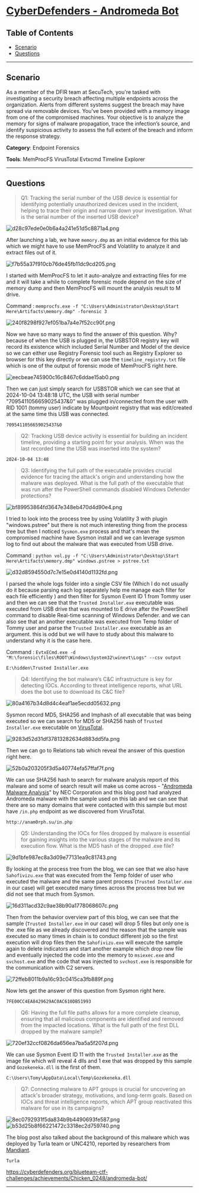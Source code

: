 # [CyberDefenders - Andromeda Bot](https://cyberdefenders.org/blueteam-ctf-challenges/andromeda-bot/)
## Table of Contents

- [Scenario](#scenario)
- [Questions](#questions)

* * *
## Scenario
As a member of the DFIR team at SecuTech, you're tasked with investigating a security breach affecting multiple endpoints across the organization. Alerts from different systems suggest the breach may have spread via removable devices. You’ve been provided with a memory image from one of the compromised machines. Your objective is to analyze the memory for signs of malware propagation, trace the infection’s source, and identify suspicious activity to assess the full extent of the breach and inform the response strategy.

**Category**: Endpoint Forensics

**Tools**:
MemProcFS
VirusTotal
Evtxcmd
Timeline Explorer
* * *
## Questions
>Q1: Tracking the serial number of the USB device is essential for identifying potentially unauthorized devices used in the incident, helping to trace their origin and narrow down your investigation. What is the serial number of the inserted USB device?

![d28c97ede0e0b6a4a241e51d5c8871a4.png](/resources/d28c97ede0e0b6a4a241e51d5c8871a4.png)

After launching a lab, we have `memory.dmp` as an initial evidence for this lab which we might have to use MemProcFS and Volatility to analyze it and extract files out of it.

![f7b55a37f910cb76de45fb11dc9cd205.png](/resources/f7b55a37f910cb76de45fb11dc9cd205.png)

I started with MemProcFS to let it auto-analyze and extracting files for me and it will take a while to complete forensic mode depend on the size of memory dump and then MemProcFS will mount the analysis result to M drive.

Command : `memprocfs.exe -f "C:\Users\Administrator\Desktop\Start Here\Artifacts\memory.dmp" -forensic 3`

![240f8298f927ef051ba7a4e7f52cc90f.png](/resources/240f8298f927ef051ba7a4e7f52cc90f.png)

Now we have so many ways to find the answer of this question. Why? because of when the USB is plugged in, the USBSTOR registry key will record its existence which included Serial Number and Model of the device so we can either use Registry Forensic tool such as Registry Explorer so browser for this key directly or we can use the `timeline_registry.txt` file which is one of the output of forensic mode of MemProcFS right here.

![eecbeae745900c16c8467c6ddae15ab0.png](/resources/eecbeae745900c16c8467c6ddae15ab0.png)

Then we can just simply search for USBSTOR which we can see that at 2024-10-04 13:48:18 UTC, the USB with serial number "7095411056659025437&0" was plugged in/connected from the user with RID 1001 (tommy user) indicate by Mountpoint registry that was edit/created at the same time this USB was connected.

```
7095411056659025437&0
```

>Q2: Tracking USB device activity is essential for building an incident timeline, providing a starting point for your analysis. When was the last recorded time the USB was inserted into the system?
```
2024-10-04 13:48
```

>Q3: Identifying the full path of the executable provides crucial evidence for tracing the attack's origin and understanding how the malware was deployed. What is the full path of the executable that was run after the PowerShell commands disabled Windows Defender protections?

![bf89953864fd3647e348eb470d4d90e4.png](/resources/bf89953864fd3647e348eb470d4d90e4.png)

I tried to look into the process tree by using Volatility 3 with plugin "windows.pstree" but there is not much interesting thing from the process tree but then I noticed `Sysmon.exe` process and that's mean the compromised machine have Sysmon install and we can leverage sysmon log to find out about the malware that was executed from USB drive.

Command : `python vol.py -f "C:\Users\Administrator\Desktop\Start Here\Artifacts\memory.dmp" windows.pstree > pstree.txt`

![d32d8594550d7c7e15e0d4140d1132fd.png](/resources/d32d8594550d7c7e15e0d4140d1132fd.png)

I parsed the whole logs folder into a single CSV file (Which I do not usually do it because parsing each log separately help me manage each filter for each file efficiently ) and then filter for Sysmon Event ID 1 from Tommy user and then we can see that the `Trusted Installer.exe` executable was executed from USB drive that was mounted to E drive after the PowerShell command to disable Real-time scanning of Windows Defender. and we can also see that an another executable was executed from Temp folder of Tommy user and parse the `Trusted Installer.exe` executable as an argument. this is odd but we will have to study about this malware to understand why it is the case here.

Command : `EvtxECmd.exe -d "M:\forensic\files\ROOT\Windows\System32\winevt\Logs" --csv output`

```
E:\hidden\Trusted Installer.exe
```

>Q4: Identifying the bot malware’s C&C infrastructure is key for detecting IOCs. According to threat intelligence reports, what URL does the bot use to download its C&C file?

![80a4167b34d8d4c4eaf1ae5ecdd05632.png](/resources/80a4167b34d8d4c4eaf1ae5ecdd05632.png)

Sysmon record MD5, SHA256 and Imphash of all executable that was being executed so we can search for MD5 or SHA256 hash of `Trusted Installer.exe` executable on [VirusTotal](https://www.virustotal.com/gui/file/9535a9bb1ae8f620d7cbd7d9f5c20336b0fd2c78d1a7d892d76e4652dd8b2be7/detection).

![9283d52d31df37813282634d883dd5fa.png](/resources/9283d52d31df37813282634d883dd5fa.png)

Then we can go to Relations tab which reveal the answer of this question right here.

![52b0a203205f3d5a40774efa57ffaf7f.png](/resources/52b0a203205f3d5a40774efa57ffaf7f.png)

We can use SHA256 hash to search for malware analysis report of this malware and some of search result will make us come across - "[Andromeda Malware Analysis](https://www.nec.com/en/global/solutions/cybersecurity/blog/240823/index.html)" by NEC Corporation and this blog post had analyzed Andromeda malware with the sample used on this lab and we can see that there are so many domains that were contacted with this sample but most have `/in.php` endpoint as we discovered from VirusTotal.

```
http://anam0rph.su/in.php
```

>Q5: Understanding the IOCs for files dropped by malware is essential for gaining insights into the various stages of the malware and its execution flow. What is the MD5 hash of the dropped .exe file?

![9d1bfe987ec8a3d09e77131ea9c81743.png](/resources/9d1bfe987ec8a3d09e77131ea9c81743.png)

By looking at the process tree from the blog, we can see that we also have `Sahofivizu.exe` that was executed from the Temp folder of user who executed the malware and the same parent process (`Trusted Installer.exe` in our case) will get executed many times across the process tree but we did not see that much from Sysmon.

![16d311acd32c9ae38b90a1778068607c.png](/resources/16d311acd32c9ae38b90a1778068607c.png)

Then from the behavior overview part of this blog, we can see that the sample (`Trusted Installer.exe` in our case) will drop 5 files but only one is the .exe file as we already discovered and the reason that the sample was executed so many times in chain is to conduct different job so the first execution will drop files then the `Sahofivizu.exe` will execute the sample again to delete indicators and start another example which drop new file and eventually injected the code into the memory to `msiexec.exe` and `svchost.exe` and the code that was injected to `svchost.exe` is responsible for the communication with C2 servers.

![72ffeb8011b9a16c93c0415ca3fb889f.png](/resources/72ffeb8011b9a16c93c0415ca3fb889f.png)

Now lets get the answer of this question from Sysmon right here.

```
7FE00CC4EA8429629AC0AC610DB51993
```

>Q6: Having the full file paths allows for a more complete cleanup, ensuring that all malicious components are identified and removed from the impacted locations. What is the full path of the first DLL dropped by the malware sample?

![720ef32ccf0826da656ea7ba5a5f207d.png](/resources/720ef32ccf0826da656ea7ba5a5f207d.png)

We can use Sysmon Event ID 11 with the `Trusted Installer.exe` as the image file which will reveal 4 dlls and 1 exe that was dropped by this sample and `Gozekeneka.dll` is the first of them.

```
C:\Users\Tomy\AppData\Local\Temp\Gozekeneka.dll
```

>Q7: Connecting malware to APT groups is crucial for uncovering an attack's broader strategy, motivations, and long-term goals. Based on IOCs and threat intelligence reports, which APT group reactivated this malware for use in its campaigns?

![8ec0792931f5da834b9b4490693fe587.png](/resources/8ec0792931f5da834b9b4490693fe587.png)
![b53d25b8f66221472c3318ec2d759740.png](/resources/b53d25b8f66221472c3318ec2d759740.png)

The blog post also talked about the background of this malware which was deployed by Turla team or UNC4210, reported by researchers from [Mandiant](https://cloud.google.com/blog/topics/threat-intelligence/turla-galaxy-opportunity/).

```
Turla
```

https://cyberdefenders.org/blueteam-ctf-challenges/achievements/Chicken_0248/andromeda-bot/ 
* * *
